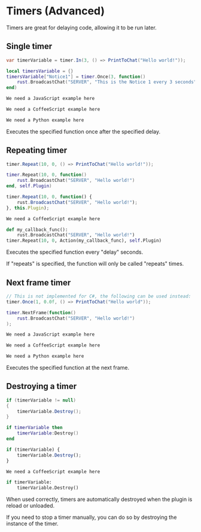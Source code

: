 # Timers (Advanced)

Timers are great for delaying code, allowing it to be run later.

## Single timer

``` csharp
var timerVariable = timer.In(3, () => PrintToChat("Hello world!"));
```

``` lua
local timersVariable = {}
timersVariable["Notice1"] = timer.Once(3, function()
    rust.BroadcastChat("SERVER", "This is the Notice 1 every 3 seconds")
end)
```

``` javascript
We need a JavaScript example here
```

``` coffeescript
We need a CoffeeScript example here
```

``` python
We need a Python example here
```

Executes the specified function once after the specified delay.  

## Repeating timer

``` csharp
timer.Repeat(10, 0, () => PrintToChat("Hello world!"));
```

``` lua
timer.Repeat(10, 0, function()
    rust.BroadcastChat("SERVER", "Hello world!")
end, self.Plugin)
```

``` javascript
timer.Repeat(10, 0, function() {
    rust.BroadcastChat("SERVER", "Hello world!");
}, this.Plugin);
```

``` coffeescript
We need a CoffeeScript example here
```

``` python
def my_callback_func():
    rust.BroadcastChat("SERVER", "Hello world!")
timer.Repeat(10, 0, Action(my_callback_func), self.Plugin)
```

Executes the specified function every "delay" seconds.

If "repeats" is specified, the function will only be called "repeats" times.  

## Next frame timer

``` csharp
// This is not implemented for C#, the following can be used instead:
timer.Once(1, 0.0f, () => PrintToChat("Hello world"));
```

``` lua
timer.NextFrame(function()
    rust.BroadcastChat("SERVER", "Hello world!")
);
```

``` javascript
We need a JavaScript example here
```

``` coffeescript
We need a CoffeeScript example here
```

``` python
We need a Python example here
```

Executes the specified function at the next frame.  

## Destroying a timer

``` csharp
if (timerVariable != null)
{
    timerVariable.Destroy();
}
```

``` lua
if timerVariable then
    timerVariable:Destroy()
end
```

``` javascript
if (timerVariable) {
    timerVariable.Destroy();
}
```

``` coffeescript
We need a CoffeeScript example here
```

``` python
if timerVariable:
    timerVariable.Destroy()
```

When used correctly, timers are automatically destroyed when the plugin is reload or unloaded.

If you need to stop a timer manually, you can do so by destroying the instance of the timer.
